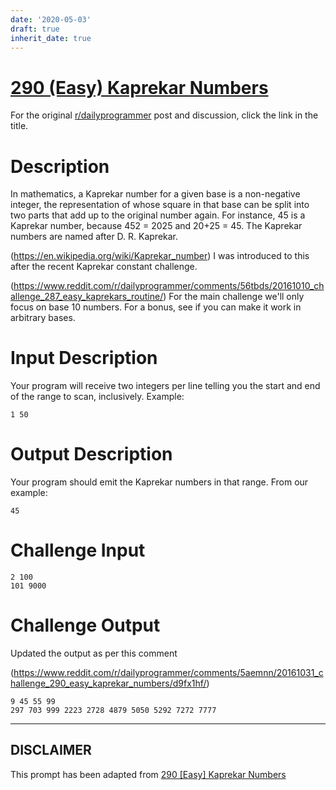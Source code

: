 ```yaml
---
date: '2020-05-03'
draft: true
inherit_date: true
---
```


# [290 (Easy) Kaprekar Numbers](https://www.reddit.com/r/dailyprogrammer/comments/5aemnn/20161031_challenge_290_easy_kaprekar_numbers/)

For the original [r/dailyprogrammer](https://www.reddit.com/r/dailyprogrammer/) post and discussion, click the link in the title.

# Description
In mathematics, a Kaprekar number for a given base is a non-negative integer, the representation of whose square in that base can be split into two parts that add up to the original number again. For instance, 45 is a Kaprekar number, because 452 = 2025 and 20+25 = 45. The Kaprekar numbers are named after D. R. Kaprekar. 

(https://en.wikipedia.org/wiki/Kaprekar_number)
I was introduced to this after the recent Kaprekar constant challenge. 

(https://www.reddit.com/r/dailyprogrammer/comments/56tbds/20161010_challenge_287_easy_kaprekars_routine/)
For the main challenge we'll only focus on base 10 numbers. For a bonus, see if you can make it work in arbitrary bases.

# Input Description
Your program will receive two integers per line telling you the start and end of the range to scan, inclusively. Example:


```
1 50
```
# Output Description
Your program should emit the Kaprekar numbers in that range. From our example:


```
45
```
# Challenge Input

```
2 100
101 9000
```
# Challenge Output
Updated the output as per this comment

(https://www.reddit.com/r/dailyprogrammer/comments/5aemnn/20161031_challenge_290_easy_kaprekar_numbers/d9fx1hf/)

```
9 45 55 99
297 703 999 2223 2728 4879 5050 5292 7272 7777
```

----
## **DISCLAIMER**
This prompt has been adapted from [290 [Easy] Kaprekar Numbers](https://www.reddit.com/r/dailyprogrammer/comments/5aemnn/20161031_challenge_290_easy_kaprekar_numbers/
)
